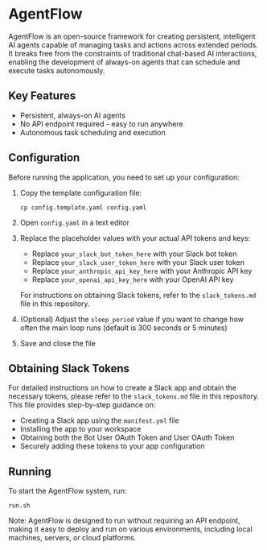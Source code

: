 # AgentFlow
AgentFlow is an open-source framework for creating persistent, intelligent AI agents capable of managing tasks and actions across extended periods. It breaks free from the constraints of traditional chat-based AI interactions, enabling the development of always-on agents that can schedule and execute tasks autonomously.

## Key Features
- Persistent, always-on AI agents
- No API endpoint required - easy to run anywhere
- Autonomous task scheduling and execution

## Configuration
Before running the application, you need to set up your configuration:

1. Copy the template configuration file:
   ```
   cp config.template.yaml config.yaml
   ```

2. Open `config.yaml` in a text editor

3. Replace the placeholder values with your actual API tokens and keys:
   - Replace `your_slack_bot_token_here` with your Slack bot token
   - Replace `your_slack_user_token_here` with your Slack user token
   - Replace `your_anthropic_api_key_here` with your Anthropic API key
   - Replace `your_openai_api_key_here` with your OpenAI API key

   For instructions on obtaining Slack tokens, refer to the `slack_tokens.md` file in this repository.

4. (Optional) Adjust the `sleep_period` value if you want to change how often the main loop runs (default is 300 seconds or 5 minutes)

5. Save and close the file

## Obtaining Slack Tokens
For detailed instructions on how to create a Slack app and obtain the necessary tokens, please refer to the `slack_tokens.md` file in this repository. This file provides step-by-step guidance on:
- Creating a Slack app using the `manifest.yml` file
- Installing the app to your workspace
- Obtaining both the Bot User OAuth Token and User OAuth Token
- Securely adding these tokens to your app configuration

## Running
To start the AgentFlow system, run:
```
run.sh
```
Note: AgentFlow is designed to run without requiring an API endpoint, making it easy to deploy and run on various environments, including local machines, servers, or cloud platforms.